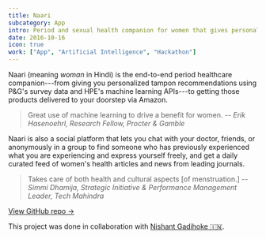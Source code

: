 ```yaml
---
title: Naari
subcategory: App
intro: Period and sexual health companion for women that gives personalized tampon recommendations and access to self-help resources.
date: 2016-10-16
icon: true
work: ["App", "Artificial Intelligence", "Hackathon"]
---
```


Naari (meaning *woman* in Hindi) is the end-to-end period healthcare companion---from giving you personalized tampon recommendations using P&G's survey data and HPE's machine learning APIs---to getting those products delivered to your doorstep via Amazon.

> <span>Great use of machine learning to drive a benefit for women.</span>
> <span>-- <cite>Erik Hasenoehrl, Research Fellow, Procter & Gamble</cite></span>

Naari is also a social platform that lets you chat with your doctor, friends, or anonymously in a group to find someone who has previously experienced what you are experiencing and express yourself freely, and get a daily curated feed of women's health articles and news from leading journals.

> <span>Takes care of both health and cultural aspects [of menstruation.]</span>
> <span>-- <cite>Simmi Dhamija, Strategic Initiative & Performance Management Leader, Tech Mahindra</cite></span>

[View GitHub repo &rarr;](https://github.com/OswaldFoundation/naari)

<div class="three-images">
	<div><img alt="" src="/images/projects/naari/home.png"></div>
	<div><img alt="" src="/images/projects/naari/express.png"></div>
	<div><img alt="" src="/images/projects/naari/ml.png"></div>
</div>
<div class="shadow">
	<div class="two-images">
		<div><img alt="" src="/images/projects/naari/1.png"></div>
		<div><img alt="" src="/images/projects/naari/2.png"></div>
	</div>
	<div class="two-images">
		<div><img alt="" src="/images/projects/naari/3.png"></div>
		<div><img alt="" src="/images/projects/naari/4.png"></div>
	</div>
	<div class="two-images">
		<div><img alt="" src="/images/projects/naari/5.png"></div>
	</div>
</div>

<footer>This project was done in collaboration with <a href="https://nishantgadihoke.com">Nishant Gadihoke 🇮🇳</a>.</footer>